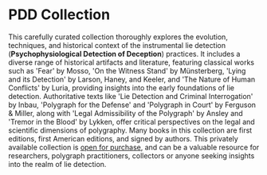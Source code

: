 # PDD Collection
This carefully curated collection thoroughly explores the evolution, techniques, and historical context of the instrumental lie detection (**Psychophysiological Detection of Deception**) practices. It includes a diverse range of historical artifacts and literature, featuring classical works such as 'Fear' by Mosso, 'On the Witness Stand' by Münsterberg, 'Lying and its Detection' by Larson, Haney, and Keeler, and 'The Nature of Human Conflicts' by Luria, providing insights into the early foundations of lie detection. Authoritative texts like 'Lie Detection and Criminal Interrogation' by Inbau, 'Polygraph for the Defense' and 'Polygraph in Court' by Ferguson & Miller, along with 'Legal Admissibility of the Polygraph' by Ansley and 'Tremor in the Blood' by Lykken, offer critical perspectives on the legal and scientific dimensions of polygraphy. Many books in this collection are first editions, first American editions, and signed by authors. This privately available collection is [open for purchase](https://psiwell.com/pdd/), and can be a valuable resource for researchers, polygraph practitioners, collectors or anyone seeking insights into the realm of lie detection.
